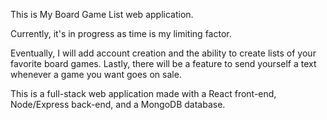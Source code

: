 This is My Board Game List web application.

Currently, it's in progress as time is my limiting factor.

Eventually, I will add account creation and the ability to create lists of your favorite board games.
Lastly, there will be a feature to send yourself a text whenever a game you want goes on sale.

This is a full-stack web application made with a React front-end, Node/Express back-end, and a MongoDB database.
